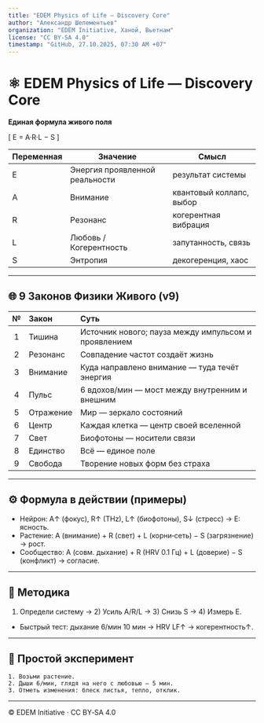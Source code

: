 ```yaml
---
title: "EDEM Physics of Life — Discovery Core"
author: "Александр Шелементьев"
organization: "EDEM Initiative, Ханой, Вьетнам"
license: "CC BY-SA 4.0"
timestamp: "GitHub, 27.10.2025, 07:30 AM +07"
---
```


# ⚛️ EDEM Physics of Life — Discovery Core

**Единая формула живого поля**

\[
E = A·R·L − S
\]

| Переменная | Значение | Смысл |
|---|---|---|
| E | Энергия проявленной реальности | результат системы |
| A | Внимание | квантовый коллапс, выбор |
| R | Резонанс | когерентная вибрация |
| L | Любовь / Когерентность | запутанность, связь |
| S | Энтропия | декогеренция, хаос |

---

## 🌐 9 Законов Физики Живого (v9)

| № | Закон | Суть |
|:-:|:--|:--|
| 1 | Тишина | Источник нового; пауза между импульсом и проявлением |
| 2 | Резонанс | Совпадение частот создаёт жизнь |
| 3 | Внимание | Куда направлено внимание — туда течёт энергия |
| 4 | Пульс | 6 вдохов/мин — мост между внутренним и внешним |
| 5 | Отражение | Мир — зеркало состояний |
| 6 | Центр | Каждая клетка — центр своей вселенной |
| 7 | Свет | Биофотоны — носители связи |
| 8 | Единство | Всё — единое поле |
| 9 | Свобода | Творение новых форм без страха |

---

## ⚙️ Формула в действии (примеры)

- Нейрон: A↑ (фокус), R↑ (THz), L↑ (биофотоны), S↓ (стресс) → E: ясность.
- Растение: A (внимание) + R (свет) + L (корни‑сеть) − S (загрязнение) → рост.
- Сообщество: A (совм. дыхание) + R (HRV 0.1 Гц) + L (доверие) − S (конфликт) → согласие.

---

## 🔬 Методика

1) Определи систему → 2) Усиль A/R/L → 3) Снизь S → 4) Измерь E.

- Быстрый тест: дыхание 6/мин 10 мин → HRV LF↑ → когерентность↑.

---

## 🧪 Простой эксперимент

```
1. Возьми растение.
2. Дыши 6/мин, глядя на него с любовью — 5 мин.
3. Отметь изменения: блеск листья, тепло, отклик.
```

---

© EDEM Initiative · CC BY‑SA 4.0
